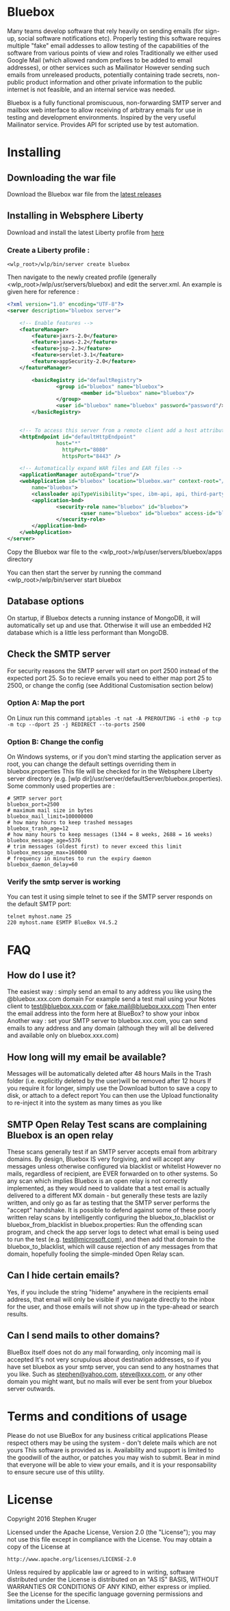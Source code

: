 # Bluebox
Many teams develop software that rely heavily on sending emails (for sign-up, social software notifications etc). Properly testing this software requires multiple "fake" email addesses to allow testing of the capabilities of the software from various points of view and roles Traditionally we either used Google Mail (which allowed random prefixes to be added to email addresses), or other services such as Mailinator However sending such emails from unreleased products, potentially containing trade secrets, non-public product information and other private information to the public internet is not feasible, and an internal service was needed.

Bluebox is a fully functional promiscuous, non-forwarding SMTP server and mailbox web interface to allow receiving of arbitrary emails for use in testing and development environments. Inspired by the very useful Mailinator service. Provides API for scripted use by test automation.

# Installing
## Downloading the war file
Download the Bluebox war file from the [latest releases](https://github.com/stephen-kruger/bluebox/releases)
## Installing in Websphere Liberty
Download and install the latest Liberty profile from [here](https://developer.ibm.com/assets/wasdev/)

### Create a Liberty profile :
```
<wlp_root>/wlp/bin/server create bluebox
```

Then navigate to the newly created profile (generally <wlp_root>/wlp/usr/servers/bluebox) and edit the server.xml.
An example is given here for reference :
```xml
<?xml version="1.0" encoding="UTF-8"?>
<server description="bluebox server">

    <!-- Enable features -->
    <featureManager>
        <feature>jaxrs-2.0</feature>
        <feature>jaxws-2.2</feature>
        <feature>jsp-2.3</feature>
        <feature>servlet-3.1</feature>
        <feature>appSecurity-2.0</feature>
    </featureManager>

        <basicRegistry id="defaultRegistry">
                <group id="bluebox" name="bluebox">
                        <member id="bluebox" name="bluebox"/>
                </group>
                <user id="bluebox" name="bluebox" password="password"/>
        </basicRegistry>


    <!-- To access this server from a remote client add a host attribute to the following element, e.g. host="*" -->
    <httpEndpoint id="defaultHttpEndpoint"
                host="*"
                  httpPort="8080"
                  httpsPort="8443" />

    <!-- Automatically expand WAR files and EAR files -->
    <applicationManager autoExpand="true"/>
    <webApplication id="bluebox" location="bluebox.war" context-root="/"
        name="bluebox">
        <classloader apiTypeVisibility="spec, ibm-api, api, third-party" />
        <application-bnd>
                <security-role name="bluebox" id="bluebox">
                        <user name="bluebox" id="bluebox" access-id="bluebox"></user>
                </security-role>
        </application-bnd>
    </webApplication>
</server>
```

Copy the Bluebox war file to the <wlp_root>/wlp/user/servers/bluebox/apps directory

You can then start the server by running the command <wlp_root>/wlp/bin/server start bluebox

## Database options
On startup, if Bluebox detects a running instance of MongoDB, it will automatically set up and use that. Otherwise it will use an embedded H2 database which is a little less performant than MongoDB.

## Check the SMTP server
For security reasons the SMTP server will start on port 2500 instead of the expected port 25. So to recieve emails you need to either map port 25 to 2500, or change the config (see Additional Customisation section below)

### Option A: Map the port
On Linux run this command
```iptables -t nat -A PREROUTING -i eth0 -p tcp -m tcp --dport 25 -j REDIRECT --to-ports 2500```
### Option B: Change the config
On Windows systems, or if you don't mind starting the application server as root, you can change the default settings overriding them in bluebox.properties This file will be checked for in the Websphere Liberty server directory (e.g. [wlp dir]/usr/server/defaultServer/bluebox.properties).
Some commonly used properties are :
```properties
# SMTP server port
bluebox_port=2500
# maximum mail size in bytes
bluebox_mail_limit=100000000
# how many hours to keep trashed messages
bluebox_trash_age=12
# how many hours to keep messages (1344 = 8 weeks, 2688 = 16 weeks)
bluebox_message_age=5376
# trim messages (oldest first) to never exceed this limit
bluebox_message_max=160000
# frequency in minutes to run the expiry daemon
bluebox_daemon_delay=60
```

### Verify the smtp server is working
You can test it using simple telnet to see if the SMTP server responds on the default SMTP port:
```
telnet myhost.name 25
220 myhost.name ESMTP BlueBox V4.5.2
```

# FAQ
## How do I use it?
The easiest way : simply send an email to any address you like using the @bluebox.xxx.com domain For example send a test mail using your Notes client to test@bluebox.xxx.com or fake.mail@bluebox.xxx.com Then enter the email address into the form here at BlueBox? to show your inbox Another way : set your SMTP server to bluebox.xxx.com, you can send emails to any address and any domain (although they will all be delivered and available only on bluebox.xxx.com)

## How long will my email be available?
Messages will be automatically deleted after 48 hours Mails in the Trash folder (i.e. explicitly deleted by the user)will be removed after 12 hours If you require it for longer, simply use the Download button to save a copy to disk, or attach to a defect report You can then use the Upload functionality to re-inject it into the system as many times as you like

## SMTP Open Relay Test scans are complaining Bluebox is an open relay
These scans generally test if an SMTP server accepts email from arbitrary domains. By design, Bluebox IS very forgiving, and will accept any messages unless otherwise configured via blacklist or whitelist However no mails, regardless of recipient, are EVER forwarded on to other systems. So any scan which implies Bluebox is an open relay is not correctly implemented, as they would need to validate that a test email is actually delivered to a different MX domain - but generally these tests are lazily written, and only go as far as testing that the SMTP server performs the "accept" handshake. It is possible to defend against some of these poorly written relay scans by intelligently configuring the bluebox_to_blacklist or bluebox_from_blacklist in bluebox.properties: Run the offending scan program, and check the app server logs to detect what email is being used to run the test (e.g. test@microsoft.com), and then add that domain to the bluebox_to_blacklist, which will cause rejection of any messages from that domain, hopefully fooling the simple-minded Open Relay scan.

## Can I hide certain emails?
Yes, if you include the string "hideme" anywhere in the recipients email address, that email will only be visible if you navigate directly to the inbox for the user, and those emails will not show up in the type-ahead or search results.

## Can I send mails to other domains?
BlueBox itself does not do any mail forwarding, only incoming mail is accepted It's not very scrupulous about destination addresses, so if you have set bluebox as your smtp server, you can send to any hostnames that you like. Such as stephen@yahoo.com, steve@xxx.com, or any other domain you might want, but no mails will ever be sent from your bluebox server outwards.

# Terms and conditions of usage
Please do not use BlueBox for any business critical applications Please respect others may be using the system - don't delete mails which are not yours This software is provided as is. Availability and support is limited to the goodwill of the author, or patches you may wish to submit. Bear in mind that everyone will be able to view your emails, and it is your responsability to ensure secure use of this utility.

# License
Copyright 2016 Stephen Kruger

Licensed under the Apache License, Version 2.0 (the "License");
you may not use this file except in compliance with the License.
You may obtain a copy of the License at

    http://www.apache.org/licenses/LICENSE-2.0

Unless required by applicable law or agreed to in writing, software
distributed under the License is distributed on an "AS IS" BASIS,
WITHOUT WARRANTIES OR CONDITIONS OF ANY KIND, either express or implied.
See the License for the specific language governing permissions and
limitations under the License.
